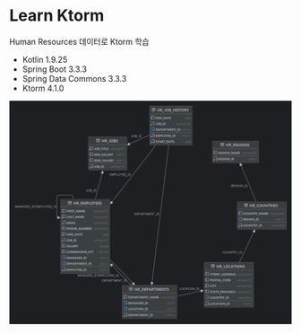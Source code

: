 # Learn Ktorm

Human Resources 데이터로 Ktorm 학습

* Kotlin 1.9.25
* Spring Boot 3.3.3
* Spring Data Commons 3.3.3
* Ktorm 4.1.0

![HR](./assets/hr.png)
